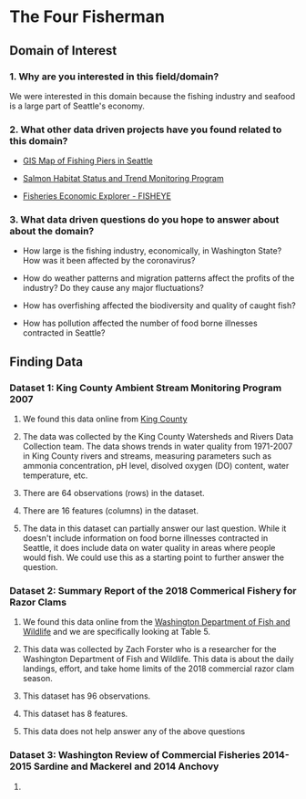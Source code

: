 # The Four Fisherman

## Domain of Interest
### 1. Why are you interested in this field/domain?
We were interested in this domain because the fishing industry and seafood is a large part of Seattle's economy.

### 2. What other data driven projects have you found related to this domain?

  - [GIS Map of Fishing Piers in Seattle](https://data.seattle.gov/Parks-and-Recreation/Seattle-Parks-and-Recreation-GIS-Map-Layer-Shapefi/rnss-rcmd)

  - [Salmon Habitat Status and Trend Monitoring Program](https://www.fisheries.noaa.gov/resource/map/salmon-habitat-status-and-trend-monitoring-program-data)

  - [Fisheries Economic Explorer - FISHEYE](https://dataexplorer.northwestscience.fisheries.noaa.gov/fisheye/)

### 3. What data driven questions do you hope to answer about about the domain?

  - How large is the fishing industry, economically, in Washington State? How was it been affected by the coronavirus?
  
  - How do weather patterns and migration patterns affect the profits of the industry? Do they cause any major fluctuations?
  
  - How has overfishing affected the biodiversity and quality of caught fish?
  
  - How has pollution affected the number of food borne illnesses contracted in Seattle?


## Finding Data
### Dataset 1: King County Ambient Stream Monitoring Program 2007
  1. We found this data online from [King County](https://www.kingcounty.gov/~/media/services/environment/watersheds/streams-data/StreamTrendSummary2007.ashx?la=en)
  
  2. The data was collected by the King County Watersheds and Rivers Data Collection team. The data shows trends in water quality from 1971-2007 in King County rivers
     and streams, measuring parameters such as ammonia concentration, pH level, disolved oxygen (DO) content, water temperature, etc.
     
  3. There are 64 observations (rows) in the dataset.
  
  4. There are 16 features (columns) in the dataset.
  
  5. The data in this dataset can partially answer our last question. While it doesn't include information on food borne illnesses contracted in Seattle, it does include
     data on water quality in areas where people would fish. We could use this as a starting point to further answer the question.

### Dataset 2: Summary Report of the 2018 Commerical Fishery for Razor Clams
  1. We found this data online from the [Washington Department of Fish and Wildlife](https://wdfw.wa.gov/sites/default/files/publications/02115/wdfw02115.pdf) and we are specifically looking at Table 5.
    
  2. This data was collected by Zach Forster who is a researcher for the Washington Department of Fish and Wildlife. This data is about the daily landings, effort, and take home limits of the 2018 commercial razor clam season.
  
  3. This dataset has 96 observations.
  
  4. This dataset has 8 features.
  
  5. This data does not help answer any of the above questions
  

### Dataset 3: Washington Review of Commercial Fisheries 2014-2015 Sardine and Mackerel and 2014 Anchovy
1. 

